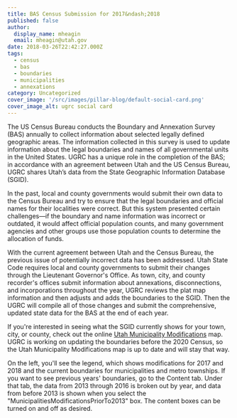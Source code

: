 ```yaml
---
title: BAS Census Submission for 2017&ndash;2018
published: false
author:
  display_name: mheagin
  email: mheagin@utah.gov
date: 2018-03-26T22:42:27.000Z
tags:
  - census
  - bas
  - boundaries
  - municipalities
  - annexations
category: Uncategorized
cover_image: '/src/images/pillar-blog/default-social-card.png'
cover_image_alt: ugrc social card
---
```


The US Census Bureau conducts the Boundary and Annexation Survey (BAS) annually to collect information about selected legally defined geographic areas. The information collected in this survey is used to update information about the legal boundaries and names of all governmental units in the United States. UGRC has a unique role in the completion of the BAS; in accordance with an agreement between Utah and the US Census Bureau, UGRC shares Utah’s data from the State Geographic Information Database (SGID).

In the past, local and county governments would submit their own data to the Census Bureau and try to ensure that the legal boundaries and official names for their localities were correct. But this system presented certain challenges&mdash;if the boundary and name information was incorrect or outdated, it would affect official population counts, and many government agencies and other groups use those population counts to determine the allocation of funds.

With the current agreement between Utah and the Census Bureau, the previous issue of potentially incorrect data has been addressed. Utah State Code requires local and county governments to submit their changes through the Lieutenant Governor's Office. As town, city, and county recorder's offices submit information about annexations, disconnections, and incorporations throughout the year, UGRC reviews the plat map information and then adjusts and adds the boundaries to the SGID. Then the UGRC will compile all of those changes and submit the comprehensive, updated state data for the BAS at the end of each year.

If you're interested in seeing what the SGID currently shows for your town, city, or county, check out the online [Utah Municipality Modifications](http://www.arcgis.com/home/webmap/viewer.html?webmap=c5ab7e0fcd514f1a9db6b8dad55bba63) map. UGRC is working on updating the boundaries before the 2020 Census, so the Utah Municipality Modifications map is up to date and will stay that way.

On the left, you'll see the legend, which shows modifications for 2017 and 2018 and the current boundaries for municipalities and metro townships. If you want to see previous years' boundaries, go to the Content tab. Under that tab, the data from 2013 through 2016 is broken out by year, and data from before 2013 is shown when you select the "MunicipalitiesModificationsPriorTo2013" box. The content boxes can be turned on and off as desired.
